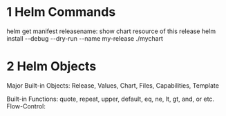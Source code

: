 # 1 Helm Commands
helm get manifest releasename: show chart resource of this release
helm install --debug --dry-run --name my-release ./mychart
# 2 Helm Objects
Major Built-in Objects: Release, Values, Chart, Files, Capabilities, Template

Built-in Functions: quote, repeat, upper, default, eq, ne, lt, gt, and, or etc.
Flow-Control: 

